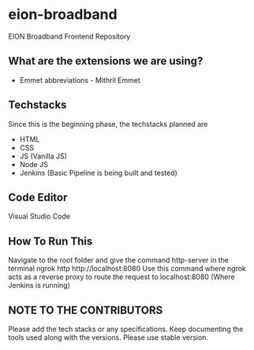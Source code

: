 # eion-broadband
EION Broadband Frontend Repository

## What are the extensions we are using?
+ Emmet abbreviations - Mithril Emmet

## Techstacks
Since this is the beginning phase, the techstacks planned
are
+ HTML
+ CSS
+ JS (Vanilla JS)
+ Node JS
+ Jenkins (Basic Pipeline is being built and tested)

## Code Editor
Visual Studio Code

## How To Run This
Navigate to the root folder and give the command
http-server
in the terminal
ngrok http http://localhost:8080
Use this command where ngrok acts as a reverse proxy to route the request to localhost:8080 (Where Jenkins is running)

## NOTE TO THE CONTRIBUTORS
Please add the tech stacks or any specifications. Keep documenting the tools used along with the versions. Please use stable version.
